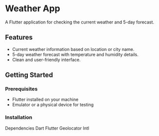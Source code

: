 # Weather App

A Flutter application for checking the current weather and 5-day forecast.

## Features

- Current weather information based on location or city name.
- 5-day weather forecast with temperature and humidity details.
- Clean and user-friendly interface.

## Getting Started

### Prerequisites

- Flutter installed on your machine
- Emulator or a physical device for testing

### Installation

Dependencies
Dart
Flutter
Geolocator
Intl

